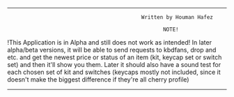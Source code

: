 ____________________________________________________________________________________________________________________________________________________________________
                                               Written by Houman Hafez

                                                      NOTE!
     
!This Application is in Alpha and still does not work as intended!
In later alpha/beta versions, it will be able to send requests to kbdfans, drop and etc. and get the newest price or status of an item (kit, keycap set or switch set)
and then it'll show you them. Later it should also have a sound test for each chosen set of kit and switches (keycaps mostly not included, since it doesn't make the biggest difference if they're all cherry profile)
____________________________________________________________________________________________________________________________________________________________________



